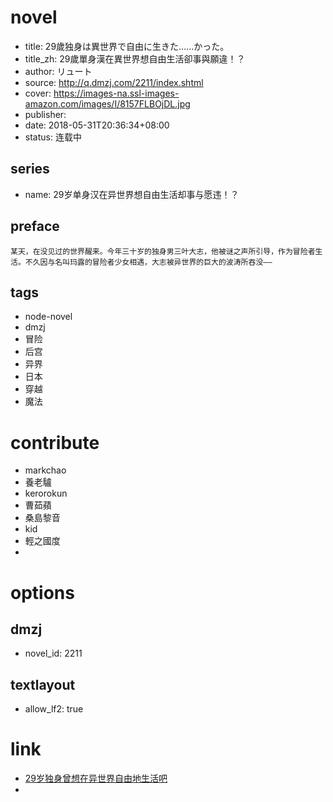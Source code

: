 # novel

- title: 29歲独身は異世界で自由に生きた......かった。
- title_zh: 29歲單身漢在異世界想自由生活卻事與願違！？
- author: リュート
- source: http://q.dmzj.com/2211/index.shtml
- cover: https://images-na.ssl-images-amazon.com/images/I/8157FLBOjDL.jpg
- publisher:
- date: 2018-05-31T20:36:34+08:00
- status: 连载中

## series

- name: 29岁单身汉在异世界想自由生活却事与愿违！？

## preface


```
某天，在没见过的世界醒来。今年三十岁的独身男三叶大志，他被谜之声所引导，作为冒险者生活。不久因与名叫玛露的冒险者少女相遇，大志被异世界的巨大的波涛所吞没——
```

## tags

- node-novel
- dmzj
- 冒险
- 后宫
- 异界
- 日本
- 穿越
- 魔法

# contribute

- markchao
- 養老驢
- kerorokun
- 曹茹蘋
- 桑島黎音
- kid
- 輕之國度
- 

# options

## dmzj

- novel_id: 2211

## textlayout

- allow_lf2: true

# link

- [29岁独身曾想在异世界自由地生活吧](https://tieba.baidu.com/f?kw=29%E5%B2%81%E7%8B%AC%E8%BA%AB%E6%9B%BE%E6%83%B3%E5%9C%A8%E5%BC%82%E4%B8%96%E7%95%8C%E8%87%AA%E7%94%B1%E5%9C%B0%E7%94%9F%E6%B4%BB&ie=utf-8 "29岁独身曾想在异世界自由地生活")
- 

